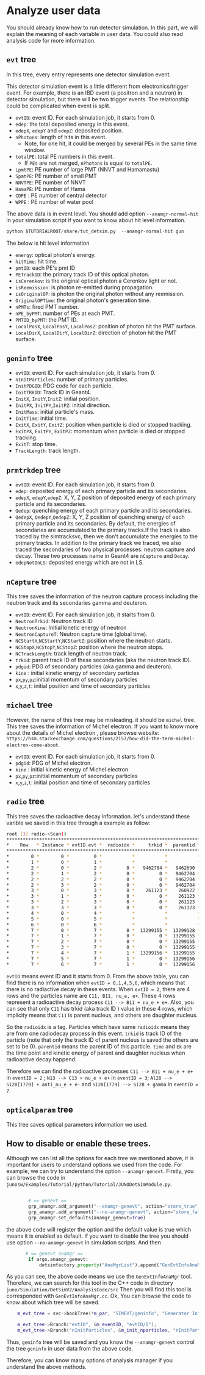 # Analyze user data
You should already know how to run detector simulation. In this part, we will explain the meaning of each variable in user data. You could also read analysis code for more information.

## `evt` tree
In this tree, every entry represents one detector simulation event. 

This detector simulation event is a little different from electronics/trigger event. For example, there is an IBD event (a positron and a neutron) in detector simulation, but there will be two trigger events. The relationship could be complicated when event is split.

* `evtID`: event ID. For each simulation job, it starts from 0.
* `edep`: the total deposited energy in this event.
* `edepX`, `edepY` and `edepZ`: deposited position.
* `nPhotons`: length of hits in this event. 
    * Note, for one hit, it could be merged by several PEs in the same time window.
* `totalPE`: total PE numbers in this event.
    * If `PEs` are not merged, `nPhotons` is equal to `totalPE`.
* `LpmtPE`: PE number of large PMT (NNVT and Hamamastu)
* `SpmtPE`: PE number of small PMT
* `NNVTPE`: PE number of NNVT
* `HamaPE`: PE number of Hama
* `CDPE`  : PE number of central detector
* `WPPE`  : PE number of water pool

The above data is in event level. You should add option `--anamgr-normal-hit` in your simulation script if you want to know about hit level information.
```python
python $TUTORIALROOT/share/tut_detsim.py  --anamgr-normal-hit gun
```  
The below is hit level information
* `energy`: optical photon's energy.
* `hitTime`: hit time.
* `pmtID`: each PE's pmt ID
* `PETrackID`: the primary track ID of this optical photon.
* `isCerenkov`: is the original optical photon a Cerenkov light or not.
* `isReemission`: is photon re-emitted during propagation.
* `isOriginalOP`: is photon the original photon without any reemission. 
* `OriginalOPTime`: the original photon's generation time.
* `nPMTs`: fired PMT number.
* `nPE_byPMT`: number of PEs at each PMT.
* `PMTID_byPMT`: the PMT ID.
* `LocalPosX`, `LocalPosY`, `LocalPosZ`: position of photon hit the PMT surface.
* `LocalDirX`, `LocalDirY`, `LocalDirZ`: direction of photon hit the PMT surface.

## `geninfo` tree

* `evtID`: event ID. For each simulation job, it starts from 0.
* `nInitParticles`: number of primary particles.
* `InitPDGID`: PDG code for each particle.
* `InitTRKID`: Track ID in Geant4.
* `InitX`, `InitY`,`InitZ`: initial position.
* `InitPX`, `InitPY`,`InitPZ`: initial direction.
* `InitMass`: initial particle's mass.
* `InitTime`: initial time.
* `ExitX`, `ExitY`, `ExitZ`: position when particle is died or stopped tracking.
* `ExitPX`, `ExitPY`, `ExitPZ`: momentum when particle is died or stopped tracking.
* `ExitT`: stop time.
* `TrackLength`: track length.

## `prmtrkdep` tree
* `evtID`: event ID. For each simulation job, it starts from 0.
* `edep`: deposited energy of each primary particle and its secondaries.
* `edepX`, `edepY`,`edepZ`: X, Y, Z position of deposited energy of each primary particle and its secondaries.
* `Qedep`: quenching energy of each primary particle and its secondaries.
* `QedepX`, `QedepY`,`QedepZ`: X, Y, Z position of quenching energy of each primary particle and its secondaries.
	By default, the energies of secondaries are accumulated to the primary tracks.If the track is also traced by the simtracksvc, then we don't accumulate the energies to the primary tracks. In addition to the primary track we traced, we also traced the secondaries of two physical processes: neutron capture and decay. These two processes name in Geant4 are `nCapture` and `Decay`.
* `edepNotInLS`: deposited energy which are not in LS.

## `nCapture` tree
This tree saves the information of the neutron capture process including the neutron track and its secondaries gamma and deuteron.
* `evtID`: event ID. For each simulation job, it starts from 0.
* `NeutronTrkid`: Neutron track ID
* `NeutronKine`: Initial kinetic energy of neutron 
* `NeutronCaptureT`: Neutron capture time (global time).
* `NCStartX`,`NCStartY`,`NCStartZ`: position where the neutron starts.
* `NCStopX`,`NCStopY`,`NCStopZ`: position where the neutron stops.
* `NCTrackLength`: track length of neutron track.
* `trkid`: parent track ID of these secondaries (aka the neutron track ID).
* `pdgid`: PDG of secondary particles (aka gamma and deuteron).
* `kine` : initial kinetic energy of secondary particles
* `px`,`py`,`pz`:initial momentum of secondary particles
* `x`,`y`,`z`,`t`: initial position and time of secondary particles 


## `michael` tree
However, the name of this tree may be misleading. it should be `michel` tree.
This tree saves the information of Michel electron. If you want to know more about the details of Michel electron , please browse website: `https://hsm.stackexchange.com/questions/2157/how-did-the-term-michel-electron-come-about`. 
* `evtID`: event ID. For each simulation job, it starts from 0.
* `pdgid`: PDG of Michel electron.
* `kine` : initial kinetic energy of Michel electron
* `px`,`py`,`pz`:initial momentum of secondary particles
* `x`,`y`,`z`,`t`: initial position and time of secondary particles 


## `radio` tree
This tree saves the radioactive decay information.
let's understand these varible we saved in this tree through a example as follow:

```bash
root [3] radio->Scan()
***********************************************************************************************************************
*    Row   * Instance * evtID.evt *  radioidx *     trkid *  parentid *     pdgid *      name *      time *        Ek *
***********************************************************************************************************************
*        0 *        0 *         0 *           *           *           *           *           *           *           *
*        1 *        0 *         1 *           *           *           *           *           *           *           *
*        2 *        0 *         2 *         0 *   9462704 *   9462690 * 1.000e+09 *       C11 * 9.729e+11 *         0 *
*        2 *        1 *         2 *         0 *         0 *   9462704 * 1.000e+09 *       B11 * 9.729e+11 * 4.474e-05 *
*        2 *        2 *         2 *         0 *         0 *   9462704 *        12 *      nu_e * 9.729e+11 * 0.9048269 *
*        2 *        3 *         2 *         0 *         0 *   9462704 *       -11 *        e+ * 9.729e+11 * 0.0555424 *
*        3 *        0 *         3 *         0 *    261123 *    260922 * 1.000e+09 *       N13 * 5.278e+11 *         0 *
*        3 *        1 *         3 *         0 *         0 *    261123 * 1.000e+09 *       C13 * 5.278e+11 * 2.725e-05 *
*        3 *        2 *         3 *         0 *         0 *    261123 *        12 *      nu_e * 5.278e+11 * 0.6669805 *
*        3 *        3 *         3 *         0 *         0 *    261123 *       -11 *        e+ * 5.278e+11 * 0.5314663 *
*        4 *        0 *         4 *           *           *           *           *           *           *           *
*        5 *        0 *         5 *           *           *           *           *           *           *           *
*        6 *        0 *         6 *           *           *           *           *           *           *           *
*        7 *        0 *         7 *         0 *  13299155 *  13299128 * 1.000e+09 *      Al28 * 3.927e+11 *         0 *
*        7 *        1 *         7 *         0 *         0 *  13299155 * 1.000e+09 * Si28[1779 * 3.927e+11 * 8.625e-05 *
*        7 *        2 *         7 *         0 *         0 *  13299155 *       -12 * anti_nu_e * 3.927e+11 * 1.7381457 *
*        7 *        3 *         7 *         0 *         0 *  13299155 *        11 *        e- * 3.927e+11 * 1.1250020 *
*        7 *        4 *         7 *         1 *  13299156 *  13299155 * 1.000e+09 * Si28[1779 * 3.927e+11 *         0 *
*        7 *        5 *         7 *         1 *         0 *  13299156 * 1.000e+09 *      Si28 * 3.927e+11 * 6.073e-05 *
*        7 *        6 *         7 *         1 *         0 *  13299156 *        22 *     gamma * 3.927e+11 * 1.7789692 *
```
`evtID` means event ID and it starts from 0. From the above table, you can find there is no information when `evtID = 0,1,4,5,6`, which means that there is no radiactive decay in these events. When `evtID = 2`, there are 4 rows and the particles name are `C11, B11, nu_e, e+`. These 4 rows represent a radioactive decay process `C11 --> B11 + nu_e + e+`. Also, you can see that only `C11` has trkid (aka track ID ) value in these 4 rows, which implicity means that `C11` is parent nucleus, and others are daughter nucleus.  

So the `radioidx` is a tag. Particles which have same `radioidx` means they are from one radiodecay process in this event. `trkid` is track ID of the particle (note that only the track ID of parent nucleus is saved the others are set to be 0). `parentid` means the parent ID of this particle. `time` and `Ek` are the time point and kinetic energy of parent and daughter nucleus  when radioactive decay happend. 

Therefore we can find the radioactive processes `C11 --> B11 + nu_e + e+` in `eventID = 2` ; `N13 --> C13 + nu_e + e+` in `eventID = 3`; `Al28 --> Si28[1779] + anti_nu_e + e-` and `Si28[1779] --> Si28 + gamma` in `eventID = 7`.


## `opticalparam` tree
This tree saves optical parameters information we used. 

## How to disable or enable these trees.
Although we can list all the options for each tree we mentioned above, it is important for users to understand options we used from the code. For example, we can try to understand the option `--anamgr-genevt`.
Firstly, you can browse the code in `junosw/Examples/Tutorial/python/Tutorial/JUNODetSimModule.py`.
```python

        # == genevt ==
        grp_anamgr.add_argument("--anamgr-genevt", action="store_true", dest="anamgr_genevt", help=mh("TBD"))
        grp_anamgr.add_argument("--no-anamgr-genevt", action="store_false", dest="anamgr_genevt", help=mh("TBD"))
        grp_anamgr.set_defaults(anamgr_genevt=True)

```
the above code will register the option and the default value is true which means it is enabled as default. If you want to disable the tree you should use option `--no-anamgr-genevt` in simulation scripts. And then

```python
       # == genevt anamgr ==
        if args.anamgr_genevt:
            detsimfactory.property("AnaMgrList").append("GenEvtInfoAnaMgr")

```
As you can see, the above code means we use the `GenEvtInfoAnaMgr` tool.
Therefore, we can search for this tool in the C++ code in directory `juno/Simulation/DetSimV2/AnalysisCode/src`
Then you will find this tool is corresponded with `GenEvtInfoAnaMgr.cc`. Ok, You can browse the code to know about which tree will be saved.
```C++
    m_evt_tree = svc->bookTree(*m_par, "SIMEVT/geninfo", "Generator Info");

    m_evt_tree->Branch("evtID", &m_eventID, "evtID/I");
    m_evt_tree->Branch("nInitParticles", &m_init_nparticles, "nInitParticles/I");
```
Thus, `geninfo` tree will be saved and you know the `--anamgr-genevt` control the tree `geninfo` in user data from the above code.

Therefore, you can know many options of analysis manager if you understand the above methods.


